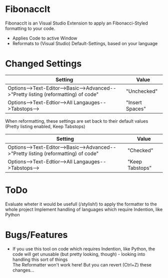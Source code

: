 # FibonaccIt


FibonaccIt is an Visual Studio Extension to apply an Fibonacci-Styled formatting to your code.
  - Applies Code to active Window
  - Reformats to (Visual Studio) Default-Settings, based on your language
  
# Changed Settings
| Setting | Value |
| ------ | ------ |
|  Options-->Text-Editor-->Basic-->Advanced-->"Pretty listing (reformatting) of code" | "Unchecked" |
|  Options-->Text-Edtior-->All Langauges-->Tabstops--> | "Insert Spaces"  |
  
When reformatting, these settings are set back to their default values (Pretty listing enabled, Keep Tabstops)

| Setting | Value |
| ------ | ------ |
|  Options-->Text-Editor-->Basic-->Advanced-->"Pretty listing (reformatting) of code" | "Checked" |
|  Options-->Text-Edtior-->All Langauges-->Tabstops--> | "Keep Tabstops"  |


# ToDo
Evaluate wheter it would be usefull (/stylish!) to apply the formatter to the whole project
Implement handling of languages which require Indention, like Python

# Bugs/Features
  - If you use this tool on code which requires Indention, like Python, the code will get unusable (but pretty looking, though) - looking into handling this sort of things  
    The Reformatter won't work here! But you can revert (Ctrl+Z) these changes...
